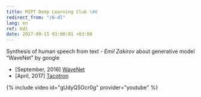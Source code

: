 ```yaml
---
title: MIPT Deep Learning Club \#6
redirect_from: "/6-dl"
lang: en
ref: 6dl
date: 2017-09-15 03:00:01 +03:00
---
```


Synthesis of human speech from text - _Emil Zakirov_ about generative model “WaveNet” by google

- [September, 2016] [WaveNet](https://deepmind.com/blog/wavenet-generative-model-raw-audio/)
- [April, 2017] [Tacotron](https://arxiv.org/pdf/1703.10135.pdf)

{% include video id="gUdyQ5Ocr0g" provider="youtube" %}
